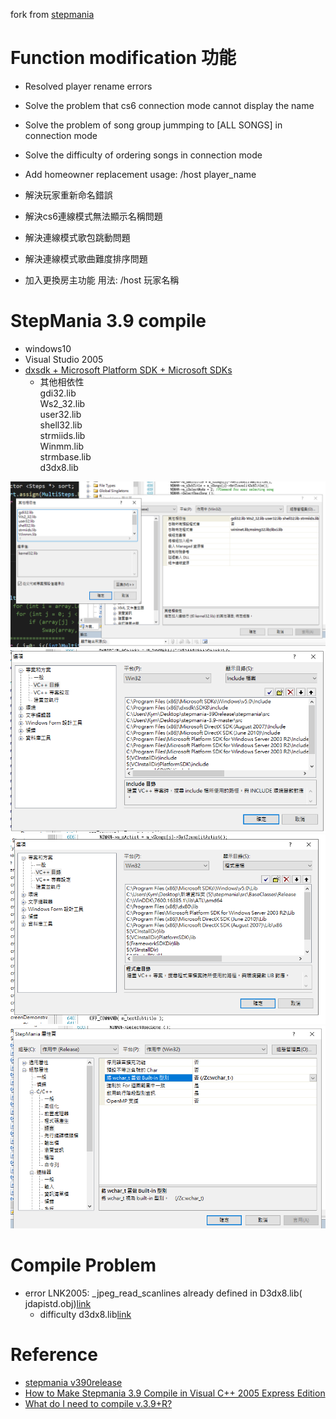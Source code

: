 fork from [stepmania](https://github.com/stepmania/stepmania)

# Function modification 功能
+ Resolved player rename errors
+ Solve the problem that cs6 connection mode cannot display the name
+ Solve the problem of song group jummping to [ALL SONGS] in connection mode
+ Solve the difficulty of ordering songs in connection mode
+ Add homeowner replacement usage: /host player_name

+ 解決玩家重新命名錯誤
+ 解決cs6連線模式無法顯示名稱問題
+ 解決連線模式歌包跳動問題
+ 解決連線模式歌曲難度排序問題
+ 加入更換房主功能 用法: /host 玩家名稱

# StepMania 3.9 compile
+ windows10
+ Visual Studio 2005
+ [dxsdk + Microsoft Platform SDK + Microsoft SDKs](https://drive.google.com/open?id=17gCXiIvhJP_w4druciA0DQPqaPKpw6cX)
	- 其他相依性  
	gdi32.lib  
	Ws2_32.lib  
	user32.lib  
	shell32.lib  
	strmiids.lib  
	Winmm.lib  
	strmbase.lib  
	d3dx8.lib 
	
![depend](img/6.PNG)  
![include](img/3.PNG)  
![lib](img/4.PNG)  
![wchar](img/5.PNG)  

# Compile Problem
+ error LNK2005: _jpeg_read_scanlines already defined in D3dx8.lib(
jdapistd.obj)[link](https://sourceforge.net/p/stepmania/mailman/message/11726793/)
  - difficulty d3dx8.lib[link](https://realmike.org/blog/projects/directx-8-borland-libs-download-page/)

# Reference
+ [stepmania v390release](https://github.com/stepmania/stepmania/releases/tag/v390release)
+ [How to Make Stepmania 3.9 Compile in Visual C++ 2005 Express Edition](https://cspotcode.wordpress.com/how-to-make-stepmania-39-compile-in-visual-c-2005-express-edition/)
+ [What do I need to compile v.3.9+R?](https://www.reddit.com/r/Stepmania/comments/58hv1x/what_do_i_need_to_compile_v39r/)
